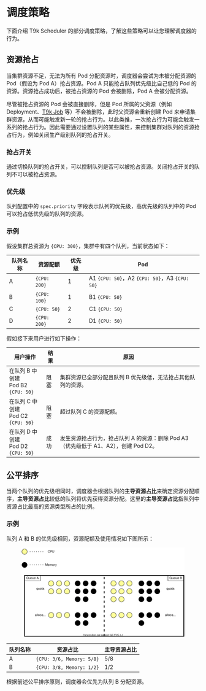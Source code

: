 # 调度策略

下面介绍 T9k Scheduler 的部分调度策略，了解这些策略可以让您理解调度器的行为。

## 资源抢占

当集群资源不足，无法为所有 Pod 分配资源时，调度器会尝试为未被分配资源的 Pod（假设为 Pod A）抢占资源。Pod A 只能抢占队列优先级比自己低的 Pod 的资源。资源抢占成功后，被抢占资源的 Pod 会被删除，Pod A 会被分配资源。

尽管被抢占资源的 Pod 会被直接删除，但是 Pod 所属的父资源（例如 Deployment、[T9k Job](../../../workflow/job/index.md) 等）不会被删除，此时父资源会重新创建 Pod 来申请集群资源，从而可能触发新一轮的抢占行为。以此类推，一次抢占行为可能会触发一系列的抢占行为。因此需要通过设置队列的某些属性，来控制集群对队列的资源抢占行为，例如关闭生产级别队列的抢占开关。

### 抢占开关

通过切换队列的抢占开关，可以控制队列是否可以被抢占资源。关闭抢占开关的队列不可以被抢占资源。

### 优先级

队列配置中的 `spec.priority` 字段表示队列的优先级，高优先级的队列中的 Pod 可以抢占低优先级的队列的资源。

### 示例

假设集群总资源为 `{CPU: 300}`，集群中有四个队列，当前状态如下：

| 队列名称 | 资源配额     | 优先级 | Pod                                            |
| -------- | ------------ | ------ | ---------------------------------------------- |
| A        | `{CPU: 200}` | 1      | A1 `{CPU: 50}`，A2 `{CPU: 50}`，A3 `{CPU: 50}` |
| B        | `{CPU: 100}` | 1      | B1 `{CPU: 50}`                                 |
| C        | `{CPU: 50}`  | 2      | C1 `{CPU: 50}`                                 |
| D        | `{CPU: 200}` | 2      | D1 `{CPU: 50}`                                 |

假如接下来用户进行如下操作：

| 用户操作                                 | 结果 | 原因                                                                               |
| ---------------------------------------- | ---- | ---------------------------------------------------------------------------------- |
| 在队列 B 中创建 <br/> Pod B2 `{CPU: 50}` | 阻塞 | 集群资源已全部分配且队列 B 优先级低，无法抢占其他队列的资源。                      |
| 在队列 C 中创建 <br/> Pod C2 `{CPU: 50}` | 阻塞 | 超过队列 C 的资源配额。                                                            |
| 在队列 D 中创建 <br/> Pod D2 `{CPU: 50}` | 成功 | 发生资源抢占行为，抢占队列 A 的资源：删除 Pod A3（优先级低于 A1、A2），创建 Pod D2。 |

## 公平排序

当两个队列的优先级相同时，调度器会根据队列的**主导资源占比**来确定资源分配顺序，**主导资源占比**较低的队列将优先获得资源分配。这里的**主导资源占比**指队列中资源占比最高的资源类型所占的比例。

### 示例

队列 A 和 B 的优先级相同，资源配额及使用情况如下图所示：

<figure>
  <img alt="share" src="../../assets/modules/cluster/share.drawio.svg">
</figure>

| 队列名称 | 资源占比                  | 主导资源占比 |
| -------- | ------------------------- | ------------ |
| A        | `{CPU: 3/6, Memory: 5/8}` | 5/8          |
| B        | `{CPU: 3/8, Memory: 1/2}` | 1/2          |

根据前述公平排序原则，调度器会优先为队列 B 分配资源。
